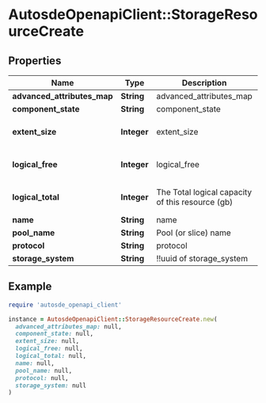 # AutosdeOpenapiClient::StorageResourceCreate

## Properties

| Name | Type | Description | Notes |
| ---- | ---- | ----------- | ----- |
| **advanced_attributes_map** | **String** | advanced_attributes_map | [optional] |
| **component_state** | **String** | component_state | [optional] |
| **extent_size** | **Integer** | extent_size | [optional][default to 1024] |
| **logical_free** | **Integer** | logical_free | [optional][default to 0] |
| **logical_total** | **Integer** | The Total logical capacity of this resource (gb) | [optional][default to 0] |
| **name** | **String** | name | [optional] |
| **pool_name** | **String** | Pool (or slice) name | [optional] |
| **protocol** | **String** | protocol | [optional] |
| **storage_system** | **String** | !!uuid of storage_system | [optional] |

## Example

```ruby
require 'autosde_openapi_client'

instance = AutosdeOpenapiClient::StorageResourceCreate.new(
  advanced_attributes_map: null,
  component_state: null,
  extent_size: null,
  logical_free: null,
  logical_total: null,
  name: null,
  pool_name: null,
  protocol: null,
  storage_system: null
)
```


